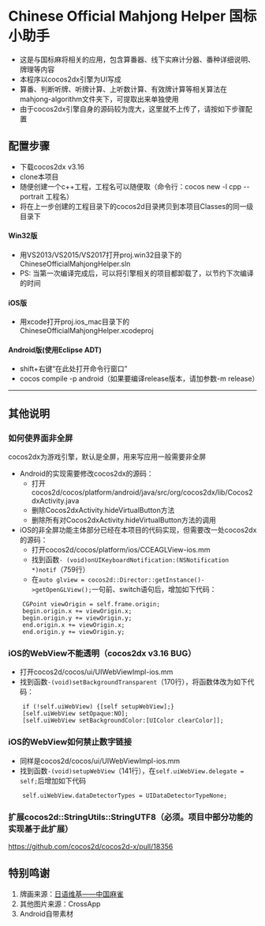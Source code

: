Chinese Official Mahjong Helper 国标小助手
=========
- 这是与国标麻将相关的应用，包含算番器、线下实麻计分器、番种详细说明、牌理等内容
- 本程序以cocos2dx引擎为UI写成
- 算番、判断听牌、听牌计算、上听数计算、有效牌计算等相关算法在mahjong-algorithm文件夹下，可提取出来单独使用
- 由于cocos2dx引擎自身的源码较为庞大，这里就不上传了，请按如下步骤配置

## 配置步骤

- 下载cocos2dx v3.16
- clone本项目
- 随便创建一个c++工程，工程名可以随便取（命令行：cocos new -l cpp --portrait 工程名）
- 将在上一步创建的工程目录下的cocos2d目录拷贝到本项目Classes的同一级目录下

#### Win32版
- 用VS2013/VS2015/VS2017打开proj.win32目录下的ChineseOfficialMahjongHelper.sln
- PS: 当第一次编译完成后，可以将引擎相关的项目都卸载了，以节约下次编译的时间

#### iOS版
- 用xcode打开proj.ios_mac目录下的ChineseOfficialMahjongHelper.xcodeproj

#### Android版(使用Eclipse ADT)
- shift+右键“在此处打开命令行窗口”
- cocos compile -p android（如果要编译release版本，请加参数-m release）

---

## 其他说明

### 如何使界面非全屏
cocos2dx为游戏引擎，默认是全屏，用来写应用一般需要非全屏
- Android的实现需要修改cocos2dx的源码：
  - 打开cocos2d/cocos/platform/android/java/src/org/cocos2dx/lib/Cocos2dxActivity.java
  - 删除Cocos2dxActivity.hideVirtualButton方法
  - 删除所有对Cocos2dxActivity.hideVirtualButton方法的调用
- iOS的非全屏功能主体部分已经在本项目的代码实现，但需要改一处cocos2dx的源码：
  - 打开cocos2d/cocos/platform/ios/CCEAGLView-ios.mm
  - 找到函数`- (void)onUIKeyboardNotification:(NSNotification *)notif`（759行）
  - 在`auto glview = cocos2d::Director::getInstance()->getOpenGLView();`一句前、switch语句后，增加如下代码：
```obj-c
    CGPoint viewOrigin = self.frame.origin;
    begin.origin.x += viewOrigin.x;
    begin.origin.y += viewOrigin.y;
    end.origin.x += viewOrigin.x;
    end.origin.y += viewOrigin.y;
```

### iOS的WebView不能透明（cocos2dx v3.16 BUG）
- 打开cocos2d/cocos/ui/UIWebViewImpl-ios.mm
- 找到函数`-(void)setBackgroundTransparent`（170行），将函数体改为如下代码：
```obj-c
    if (!self.uiWebView) {[self setupWebView];}
    [self.uiWebView setOpaque:NO];
    [self.uiWebView setBackgroundColor:[UIColor clearColor]];
```

### iOS的WebView如何禁止数字链接
- 同样是cocos2d/cocos/ui/UIWebViewImpl-ios.mm
- 找到函数`-(void)setupWebView`（141行），在`self.uiWebView.delegate = self;`后增加如下代码
```obj-c
    self.uiWebView.dataDetectorTypes = UIDataDetectorTypeNone;
```

### 扩展cocos2d::StringUtils::StringUTF8（必须。项目中部分功能的实现基于此扩展）
https://github.com/cocos2d/cocos2d-x/pull/18356


## 特别鸣谢
1. 牌画来源：[日语维基——中国麻雀](https://ja.wikipedia.org/wiki/%E4%B8%AD%E5%9B%BD%E9%BA%BB%E9%9B%80)
2. 其他图片来源：CrossApp
3. Android自带素材
